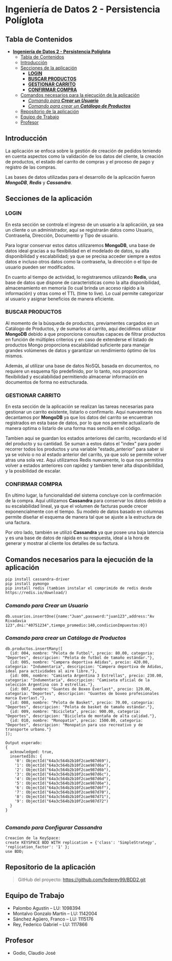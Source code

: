 # **Ingeniería de Datos 2 - Persistencia Políglota**

## Tabla de Contenidos
- [**Ingeniería de Datos 2 - Persistencia Políglota**](#ingeniería-de-datos-2---persistencia-políglota)
  - [Tabla de Contenidos](#tabla-de-contenidos)
  - [Introducción](#introducción)
  - [Secciones de la aplicación](#secciones-de-la-aplicación)
    - [**LOGIN**](#login)
    - [**BUSCAR PRODUCTOS**](#buscar-productos)
    - [**GESTIONAR CARRITO**](#gestionar-carrito)
    - [**CONFIRMAR COMPRA**](#confirmar-compra)
  - [Comandos necesarios para la ejecución de la aplicación](#comandos-necesarios-para-la-ejecución-de-la-aplicación)
    - [*Comando para **Crear un Usuario***](#comando-para-crear-un-usuario)
    - [*Comando para crear un **Catálogo de Productos***](#comando-para-crear-un-catálogo-de-productos)
  - [Repositorio de la aplicación](#repositorio-de-la-aplicación)
  - [Equipo de Trabajo](#equipo-de-trabajo)
  - [Profesor](#profesor)

## Introducción
La aplicación se enfoca sobre la gestión de creación de pedidos teniendo en cuenta aspectos como la validación de los datos del cliente, la creación de productos, el estado del carrito de compras y el proceso de pago y registro de las compras.

Las bases de datos utilizadas para el desarrollo de la aplicación fueron ***MongoDB***, ***Redis*** y ***Cassandra***.

## Secciones de la aplicación
### **LOGIN**
En esta sección se controla el ingreso de un usuario a la aplicación, ya sea un cliente o un administrador, aquí se registrarán datos como Usuario, Contraseña, Dirección, Documento y Tipo de usuario. 

Para lograr conservar estos datos utilizaremos **MongoDB**, una base de datos ideal gracias a su flexibilidad en el modelado de datos, su alta disponibilidad y escalabilidad; ya que se precisa acceder siempre a estos datos e incluso otros datos como la contraseña, la dirección o el tipo de usuario pueden ser modificados.

En cuanto al tiempo de actividad, lo registraremos utilizando **Redis**, una base de datos que dispone de características como la alta disponibilidad, almacenamiento en memoria (lo cual brinda un acceso rápido a la información) y otras como el TTL (time to live). Lo cual permite categorizar al usuario y asignar beneficios de manera eficiente.

### **BUSCAR PRODUCTOS**
Al momento de la búsqueda de productos, previamentes cargados en un Catálogo de Productos, y de sumarlos al carrito, aquí decidimos utilizar **MongoDB** debido a que proporciona consultas capaces de filtrar productos en función de múltiples criterios y en caso de extenderse el listado de productos Mongo proporciona escalabilidad suficiente para manejar grandes volúmenes de datos y garantizar un rendimiento óptimo de los mismos.

Además, al utilizar una base de datos NoSQL basada en documentos, no requiere un esquema fijo predefinido, por lo tanto, nos proporciona flexibilidad y escalabilidad permitiendo almacenar información en documentos de forma no estructurada.

### **GESTIONAR CARRITO**
En esta sección de la aplicación se realizan las tareas necesarias para gestionar un carrito existente, listarlo o confirmarlo. Aquí nuevamente nos decantamos por **MongoDB** ya que los datos del carrito se encuentran registrados en esta base de datos, por lo que nos permite actualizarlo de manera optima o listarlo de una forma mas sencilla en el código.

Tambien aqui se guardan los estados anteriores del carrito, recordando el Id del producto y su cantidad. Se suman a estos datos el "index" para poder recorrer todos los productos y una variable "estado_anterior" para saber si ya se volvio o no al estado anterior del carrito, ya que solo se permite volver atras una sola vez. Aqui utilizamos Redis nuevamente, lo que nos permitira volver a estados anteriores con rapidez y tambien tener alta disponibilidad, y la posibilidad de escalar.

### **CONFIRMAR COMPRA**
En ultimo lugar, la funcionalidad del sistema concluye con la confirmación de la compra. Aquí utilizamos **Cassandra** para conservar los datos debido a su escalabilidad lineal, ya que el volumen de facturas puede crecer exponencialmente con el tiempo. Su modelo de datos basado en columnas permite diseñar el esquema de manera tal que se ajuste a la estructura de una factura.

Por otro lado, también se utilizó **Cassandra** ya que posee una baja latencia y es una base de datos de rápida en su respuesta, ideal a la hora de generar y mostrar al cliente los detalles de su factura.

## Comandos necesarios para la ejecución de la aplicación
```console
pip install cassandra-driver
pip install pymongo
pip install redis (tambien instalar el comprimido de redis desde https://redis.io/download/)
```


### *Comando para **Crear un Usuario***
```console
db.usuarios.insertOne({name:"Juan",password:"juan123",address:"Av Rivadavia 123",dni:"40751234",tiempo_promedio:140,condicionImpuestos:0})
```

### *Comando para crear un **Catálogo de Productos***
```console
db.productos.insertMany([
  {id: 004, nombre: "Pelota de Futbol", precio: 80.00, categoria: "Deportes", descripcion: "Pelota de futbol de tamaño estándar."},
  {id: 005, nombre: "Campera deportiva Adidas", precio: 420.00, categoria: "Indumentaria", descripcion: "Campera deportiva de Adidas, ideal para actividades al aire libre."},
  {id: 006, nombre: "Camiseta Argentina 3 Estrellas", precio: 230.00, categoria: "Indumentaria", descripcion: "Camiseta oficial de la selección Argentina con 3 estrellas."},
  {id: 007, nombre: "Guantes de Boxeo Everlast", precio: 120.00, categoria: "Deportes", descripcion: "Guantes de boxeo profesionales marca Everlast."},
  {id: 008, nombre: "Pelota de Basket", precio: 70.00, categoria: "Deportes", descripcion: "Pelota de basket de tamaño estándar."},
  {id: 009, nombre: "Bicicleta", precio: 900.00, categoria: "Deportes", descripcion: "Bicicleta de montaña de alta calidad."},
  {id: 010, nombre: "Monopatin", precio: 1500.00, categoria: "Deportes", descripcion: "Monopatin para uso recreativo y de transporte urbano."}
]);

Output esperado:
{
  acknowledged: true,
  insertedIds: {
    '0': ObjectId("64a3c564b2b10f2cae987d69"),
    '1': ObjectId("64a3c564b2b10f2cae987d6a"),
    '2': ObjectId("64a3c564b2b10f2cae987d6b"),
    '3': ObjectId("64a3c564b2b10f2cae987d6c"),
    '4': ObjectId("64a3c564b2b10f2cae987d6d"),
    '5': ObjectId("64a3c564b2b10f2cae987d6e"),
    '6': ObjectId("64a3c564b2b10f2cae987d6f"),
    '7': ObjectId("64a3c564b2b10f2cae987d70"),
    '8': ObjectId("64a3c564b2b10f2cae987d71"),
    '9': ObjectId("64a3c564b2b10f2cae987d72")
  }
}


```



### *Comando para **Configurar Cassandra***
```console
Creacíon de la KeySpace:
create KEYSPACE BDD WITH replication = {'class': 'SimpleStrategy', 'replication_factor': '1' };
use BDD;
```

## Repositorio de la aplicación
>GitHub del proyecto: https://github.com/federey99/BDD2.git

## Equipo de Trabajo
- Palombo Agustín – LU: 1098394
- Montalvo Gonzalo Martín – LU: 1142004
- Sánchez Agüero, Franco – LU: 1115176
- Rey, Federico Gabriel – LU: 1117866 

## Profesor
-	Godio, Claudio José


